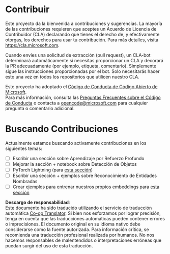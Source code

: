 <!--
CO_OP_TRANSLATOR_METADATA:
{
  "original_hash": "847a587aa1b83f4d00858183ff3ed18a",
  "translation_date": "2025-08-24T09:27:05+00:00",
  "source_file": "etc/CONTRIBUTING.md",
  "language_code": "es"
}
-->
# Contribuir

Este proyecto da la bienvenida a contribuciones y sugerencias. La mayoría de las contribuciones requieren que aceptes un Acuerdo de Licencia de Contribuidor (CLA) declarando que tienes el derecho de, y efectivamente otorgas, los derechos para usar tu contribución. Para más detalles, visita https://cla.microsoft.com.

Cuando envíes una solicitud de extracción (pull request), un CLA-bot determinará automáticamente si necesitas proporcionar un CLA y decorará la PR adecuadamente (por ejemplo, etiqueta, comentario). Simplemente sigue las instrucciones proporcionadas por el bot. Solo necesitarás hacer esto una vez en todos los repositorios que utilicen nuestro CLA.

Este proyecto ha adoptado el [Código de Conducta de Código Abierto de Microsoft](https://opensource.microsoft.com/codeofconduct/).  
Para más información, consulta las [Preguntas Frecuentes sobre el Código de Conducta](https://opensource.microsoft.com/codeofconduct/faq/) o contacta a [opencode@microsoft.com](mailto:opencode@microsoft.com) para cualquier pregunta o comentario adicional.

# Buscando Contribuciones

Actualmente estamos buscando activamente contribuciones en los siguientes temas:

- [ ] Escribir una sección sobre Aprendizaje por Refuerzo Profundo  
- [ ] Mejorar la sección + notebook sobre Detección de Objetos  
- [ ] PyTorch Lightning (para [esta sección](https://github.com/microsoft/AI-For-Beginners/blob/main/3-NeuralNetworks/05-Frameworks/README.md))  
- [ ] Escribir una sección + ejemplos sobre Reconocimiento de Entidades Nombradas  
- [ ] Crear ejemplos para entrenar nuestros propios embeddings para [esta sección](https://github.com/microsoft/AI-For-Beginners/tree/main/5-NLP/15-LanguageModeling)  

**Descargo de responsabilidad**:  
Este documento ha sido traducido utilizando el servicio de traducción automática [Co-op Translator](https://github.com/Azure/co-op-translator). Si bien nos esforzamos por lograr precisión, tenga en cuenta que las traducciones automáticas pueden contener errores o imprecisiones. El documento original en su idioma nativo debe considerarse como la fuente autorizada. Para información crítica, se recomienda una traducción profesional realizada por humanos. No nos hacemos responsables de malentendidos o interpretaciones erróneas que puedan surgir del uso de esta traducción.